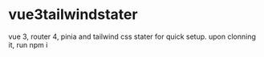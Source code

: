 # vue3tailwindstater
vue 3, router 4, pinia and tailwind css stater for quick  setup. upon clonning it, run npm i
